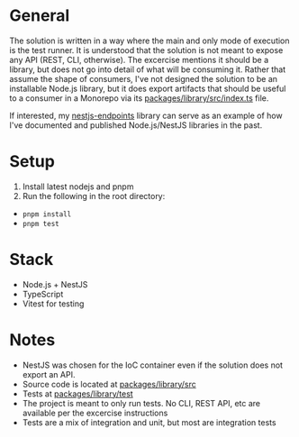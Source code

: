 # General

The solution is written in a way where the main and only mode of execution is the test runner. It is understood that the solution is not meant to expose any API (REST, CLI, otherwise). The excercise mentions it should be a library, but does not go into detail of what will be consuming it. Rather that assume the shape of consumers, I've not designed the solution to be an installable Node.js library, but it does export artifacts that should be useful to a consumer in a Monorepo via its [packages/library/src/index.ts](packages/library/src/index.ts) file.

If interested, my [nestjs-endpoints](https://github.com/rhyek/nestjs-endpoints) library can serve as an example of how I've documented and published Node.js/NestJS libraries in the past.

# Setup

1. Install latest nodejs and pnpm
2. Run the following in the root directory:

- `pnpm install`
- `pnpm test`

# Stack

- Node.js + NestJS
- TypeScript
- Vitest for testing

# Notes

- NestJS was chosen for the IoC container even if the solution does not export an API.
- Source code is located at [packages/library/src](packages/library/src/)
- Tests at [packages/library/test](packages/library/test/)
- The project is meant to only run tests. No CLI, REST API, etc are available per the excercise instructions
- Tests are a mix of integration and unit, but most are integration tests
